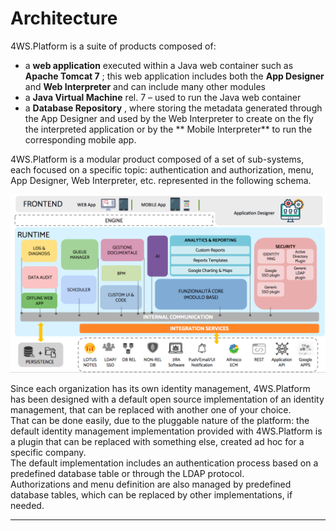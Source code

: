 # Architecture

4WS.Platform is a suite of products composed of:

* a  **web application**  executed within a Java web container such as  **Apache Tomcat 7** ; this web application includes both the  **App Designer**  and  **Web Interpreter**  and can include many other modules
* a  **Java Virtual Machine**  rel. 7 – used to run the Java web container
* a  **Database Repository** , where storing the metadata generated through the App Designer and used by the Web Interpreter to create on the fly the interpreted application or by the ** Mobile Interpreter**  to run the corresponding mobile app.

4WS.Platform is a modular product composed of a set of sub-systems, each focused on a specific topic: authentication and authorization, menu, App Designer, Web Interpreter, etc. represented in the following schema.

![](/assets/architettura_EE.png)

Since each organization has its own identity management, 4WS.Platform has been designed with a default open source implementation of an identity management, that can be replaced with another one of your choice.  
That can be done easily, due to the pluggable nature of the platform: the default identity management implementation provided with 4WS.Platform is a plugin that can be replaced with something else, created ad hoc for a specific company.  
The default implementation includes an authentication process based on a predefined database table or through the LDAP protocol.  
Authorizations and menu definition are also managed by predefined database tables, which can be replaced by other implementations, if needed.

---



